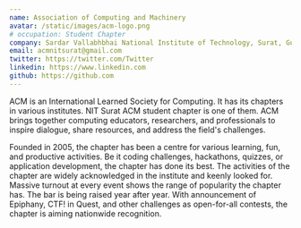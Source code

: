```yaml
---
name: Association of Computing and Machinery
avatar: /static/images/acm-logo.png
# occupation: Student Chapter
company: Sardar Vallabhbhai National Institute of Technology, Surat, Gujarat
email: acmnitsurat@gmail.com
twitter: https://twitter.com/Twitter
linkedin: https://www.linkedin.com
github: https://github.com
---
```


ACM is an International Learned Society for Computing. It has its chapters in various institutes. NIT Surat ACM student chapter is one of them. ACM brings together computing educators, researchers, and professionals to inspire dialogue, share resources, and address the field's challenges.

Founded in 2005, the chapter has been a centre for various learning, fun, and productive activities. Be it coding challenges, hackathons, quizzes, or application development, the chapter has done its best. The activities of the chapter are widely acknowledged in the institute and keenly looked for. Massive turnout at every event shows the range of popularity the chapter has.
The bar is being raised year after year. With announcement of Epiphany, CTF! in Quest, and other challenges as open-for-all contests, the chapter is aiming nationwide recognition.
